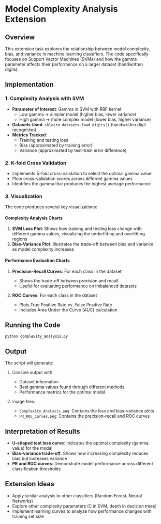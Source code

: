 # Model Complexity Analysis Extension

## Overview
This extension task explores the relationship between model complexity, bias, and variance in machine learning classifiers. The code specifically focuses on Support Vector Machines (SVMs) and how the gamma parameter affects their performance on a larger dataset (handwritten digits).

## Implementation

### 1. Complexity Analysis with SVM
- **Parameter of Interest**: Gamma in SVM with RBF kernel
  - Low gamma → simpler model (higher bias, lower variance)
  - High gamma → more complex model (lower bias, higher variance)
- **Datasets Used**: `sklearn.datasets.load_digits()` (handwritten digit recognition)
- **Metrics Tracked**:
  - Training and testing loss
  - Bias (approximated by training error)
  - Variance (approximated by test-train error difference)

### 2. K-fold Cross Validation
- Implements 5-fold cross-validation to select the optimal gamma value
- Plots cross-validation scores across different gamma values
- Identifies the gamma that produces the highest average performance

### 3. Visualization
The code produces several key visualizations:

#### Complexity Analysis Charts
1. **SVM Loss Plot**: Shows how training and testing loss change with different gamma values, visualizing the underfitting and overfitting regions
2. **Bias-Variance Plot**: Illustrates the trade-off between bias and variance as model complexity increases

#### Performance Evaluation Charts
1. **Precision-Recall Curves**: For each class in the dataset
   - Shows the trade-off between precision and recall
   - Useful for evaluating performance on imbalanced datasets

2. **ROC Curves**: For each class in the dataset
   - Plots True Positive Rate vs. False Positive Rate
   - Includes Area Under the Curve (AUC) calculation

## Running the Code
```bash
python complexity_analysis.py
```

## Output
The script will generate:
1. Console output with:
   - Dataset information
   - Best gamma values found through different methods
   - Performance metrics for the optimal model

2. Image files:
   - `Complexity_Analysis.png`: Contains the loss and bias-variance plots
   - `PR_ROC_Curves.png`: Contains the precision-recall and ROC curves

## Interpretation of Results
- **U-shaped test loss curve**: Indicates the optimal complexity (gamma value) for the model
- **Bias-variance trade-off**: Shows how increasing complexity reduces bias but increases variance
- **PR and ROC curves**: Demonstrate model performance across different classification thresholds

## Extension Ideas
- Apply similar analysis to other classifiers (Random Forest, Neural Networks)
- Explore other complexity parameters (C in SVM, depth in decision trees)
- Implement learning curves to analyze how performance changes with training set size 